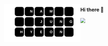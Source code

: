 <a href="#" target="_blank"><img src="https://github.com/NamJungHyeon/NamJungHyeon/blob/main/img/nam.svg" width="50%"    align="left"/></a>

### Hi there 👋

<a href="#" target="_blank"><img src="https://github.com/NamJungHyeon/NamJungHyeon/blob/main/img/language.svg" with="80%" align="center"/></a>

<!--
**NamJungHyeon/NamJungHyeon** is a ✨ _special_ ✨ repository because its `README.md` (this file) appears on your GitHub profile.

Here are some ideas to get you started:

- 🔭 I’m currently working on ...
- 🌱 I’m currently learning ...
- 👯 I’m looking to collaborate on ...
- 🤔 I’m looking for help with ...
- 💬 Ask me about ...
- 📫 How to reach me: ...
- 😄 Pronouns: ...
- ⚡ Fun fact: ...
-->
